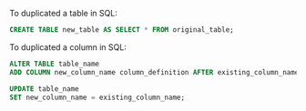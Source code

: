 
To duplicated a table in SQL:

```sql
CREATE TABLE new_table AS SELECT * FROM original_table;
```

To duplicated a column in SQL:

```sql
ALTER TABLE table_name
ADD COLUMN new_column_name column_definition AFTER existing_column_name;

UPDATE table_name
SET new_column_name = existing_column_name;

```